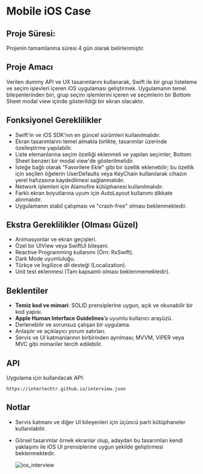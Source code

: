 # Mobile iOS Case

## Proje Süresi:
Projenin tamamlanma süresi 4 gün olarak belirlenmiştir.

## Proje Amacı
Verilen dummy API ve UX tasarımlarını kullanarak, Swift ile bir grup listeleme ve seçim işlevleri içeren iOS uygulaması geliştirmek. Uygulamanın temel bileşenlerinden biri, grup seçim işlemlerini içeren ve seçimlerin bir Bottom Sheet modal view içinde gösterildiği bir ekran olacaktır.

## Fonksiyonel Gereklilikler
- Swift'in ve iOS SDK’nın en güncel sürümleri kullanılmalıdır.
- Ekran tasarımlarını temel almakla birlikte, tasarımlar üzerinde özelleştirme yapılabilir.
- Liste elemanlarına seçim özelliği eklenmeli ve yapılan seçimler, Bottom Sheet benzeri bir modal view'de gösterilmelidir.
- İsteğe bağlı olarak "Favorilere Ekle" gibi bir özellik eklenebilir; bu özellik için seçilen öğelerin UserDefaults veya KeyChain kullanılarak cihazın yerel hafızasına kaydedilmesi sağlanmalıdır.
- Network işlemleri için Alamofire kütüphanesi kullanılmalıdır.
- Farklı ekran boyutlarına uyum için AutoLayout kullanımı dikkate alınmalıdır.
- Uygulamanın stabil çalışması ve "crash-free" olması beklenmektedir.

## Ekstra Gereklilikler (Olması Güzel)
- Animasyonlar ve ekran geçişleri.
- Özel bir UIView veya SwiftUI bileşeni.
- Reactive Programming kullanımı (Örn: RxSwift).
- Dark Mode uyumluluğu.
- Türkçe ve İngilizce dil desteği (Localization).
- Unit test eklenmesi (Tam kapsamlı olması beklenmemektedir).

## Beklentiler
- **Temiz kod ve mimari**: SOLID prensiplerine uygun, açık ve okunabilir bir kod yapısı.
- **Apple Human Interface Guidelines**’a uyumlu kullanıcı arayüzü.
- Derlenebilir ve sorunsuz çalışan bir uygulama.
- Anlaşılır ve açıklayıcı yorum satırları.
- Servis ve UI katmanlarının birbirinden ayrılması; MVVM, VIPER veya MVC gibi mimariler tercih edilebilir.

## API
Uygulama için kullanılacak API:  
```
https://intertechtr.github.io/interview.json
```

## Notlar
- Servis katmanı ve diğer UI bileşenleri için üçüncü parti kütüphaneler kullanılabilir.
- Görsel tasarımlar örnek ekranlar olup, adaydan bu tasarımları kendi yaklaşımı ile iOS UI prensiplerine uygun şekilde geliştirmesi beklenmektedir.
  

  ![ios_interview](https://github.com/user-attachments/assets/478d6bd1-579d-499d-a455-30e4edfa90b1)
